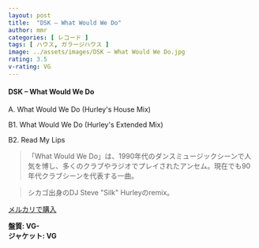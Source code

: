 ```yaml
---
layout: post
title:  "DSK – What Would We Do"
author: mmr
categories: [ レコード ]
tags: [ ハウス, ガラージハウス ]
image: ../assets/images/DSK – What Would We Do.jpg
rating: 3.5
v-rating: VG
---
```


#### DSK – What Would We Do

A. What Would We Do (Hurley's House Mix)

B1. What Would We Do (Hurley's Extended Mix)

B2. Read My Lips

> 「What Would We Do」は、1990年代のダンスミュージックシーンで人気を博し、多くのクラブやラジオでプレイされたアンセム。現在でも90年代クラブシーンを代表する一曲。

> シカゴ出身のDJ Steve "Silk" Hurleyのremix。

[メルカリで購入](https://jp.mercari.com/item/m31760985545)

<div class="mt-4 mb-4 d-flex align-items-center">
<strong class="mr-1">盤質: VG-</strong>
</div>
<div class="mt-4 mb-4 d-flex align-items-center">
<strong class="mr-1">ジャケット: VG</strong>
</div>
